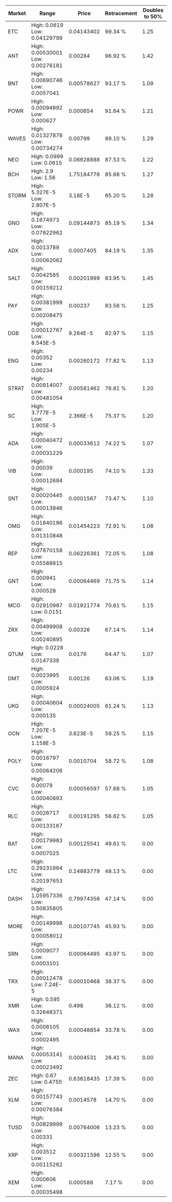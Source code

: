 | Market | Range | Price| Retracement | Doubles to 50% |
| --- | --- | --- | --- | --- |
| ETC | High: 0.0619<br />Low: 0.04129799 | 0.04143402 | 99.34 % | 1.25 |
| ANT | High: 0.00530001<br />Low: 0.00276181 | 0.00284 | 96.92 % | 1.42 |
| BNT | High: 0.00690746<br />Low: 0.0057041 | 0.00578627 | 93.17 % | 1.09 |
| POWR | High: 0.00094992<br />Low: 0.000627 | 0.000654 | 91.64 % | 1.21 |
| WAVES | High: 0.01327878<br />Low: 0.00734274 | 0.00799 | 89.10 % | 1.29 |
| NEO | High: 0.0999<br />Low: 0.0615 | 0.06628888 | 87.53 % | 1.22 |
| BCH | High: 2.9<br />Low: 1.56 | 1.75184776 | 85.68 % | 1.27 |
| STORM | High: 5.327E-5<br />Low: 2.807E-5 | 3.18E-5 | 85.20 % | 1.28 |
| GNO | High: 0.1674973<br />Low: 0.07822962 | 0.09144873 | 85.19 % | 1.34 |
| ADX | High: 0.0013789<br />Low: 0.00062062 | 0.0007405 | 84.19 % | 1.35 |
| SALT | High: 0.0042585<br />Low: 0.00159212 | 0.00201999 | 83.95 % | 1.45 |
| PAY | High: 0.00381999<br />Low: 0.00208475 | 0.00237 | 83.56 % | 1.25 |
| DGB | High: 0.00012767<br />Low: 8.545E-5 | 9.264E-5 | 82.97 % | 1.15 |
| ENG | High: 0.00352<br />Low: 0.00234 | 0.00260172 | 77.82 % | 1.13 |
| STRAT | High: 0.00914007<br />Low: 0.00481054 | 0.00581462 | 76.81 % | 1.20 |
| SC | High: 3.777E-5<br />Low: 1.905E-5 | 2.366E-5 | 75.37 % | 1.20 |
| ADA | High: 0.00040472<br />Low: 0.00031229 | 0.00033612 | 74.22 % | 1.07 |
| VIB | High: 0.00039<br />Low: 0.00012684 | 0.000195 | 74.10 % | 1.33 |
| SNT | High: 0.00020445<br />Low: 0.00013946 | 0.0001567 | 73.47 % | 1.10 |
| OMG | High: 0.01840196<br />Low: 0.01310848 | 0.01454223 | 72.91 % | 1.08 |
| REP | High: 0.07870158<br />Low: 0.05588815 | 0.06226361 | 72.05 % | 1.08 |
| GNT | High: 0.000941<br />Low: 0.000528 | 0.00064469 | 71.75 % | 1.14 |
| MCO | High: 0.02910987<br />Low: 0.0151 | 0.01921774 | 70.61 % | 1.15 |
| ZRX | High: 0.00499908<br />Low: 0.00240895 | 0.00326 | 67.14 % | 1.14 |
| QTUM | High: 0.0228<br />Low: 0.0147338 | 0.0176 | 64.47 % | 1.07 |
| DMT | High: 0.0023995<br />Low: 0.0005924 | 0.00126 | 63.06 % | 1.19 |
| UKG | High: 0.00040604<br />Low: 0.000135 | 0.00024005 | 61.24 % | 1.13 |
| OCN | High: 7.207E-5<br />Low: 1.158E-5 | 3.623E-5 | 59.25 % | 1.15 |
| POLY | High: 0.0016797<br />Low: 0.00064206 | 0.0010704 | 58.72 % | 1.08 |
| CVC | High: 0.00078<br />Low: 0.00040893 | 0.00056597 | 57.68 % | 1.05 |
| RLC | High: 0.0026717<br />Low: 0.00133167 | 0.00191295 | 56.62 % | 1.05 |
| BAT | High: 0.00179983<br />Low: 0.0007025 | 0.00125541 | 49.61 % | 0.00 |
| LTC | High: 0.29231964<br />Low: 0.20197653 | 0.24883779 | 48.13 % | 0.00 |
| DASH | High: 1.05957336<br />Low: 0.50835805 | 0.79974356 | 47.14 % | 0.00 |
| MORE | High: 0.00149998<br />Low: 0.00058012 | 0.00107745 | 45.93 % | 0.00 |
| SRN | High: 0.0009077<br />Low: 0.0003101 | 0.00064495 | 43.97 % | 0.00 |
| TRX | High: 0.00012478<br />Low: 7.24E-5 | 0.00010468 | 38.37 % | 0.00 |
| XMR | High: 0.595<br />Low: 0.32648371 | 0.498 | 36.12 % | 0.00 |
| WAX | High: 0.0006105<br />Low: 0.0002495 | 0.00048854 | 33.78 % | 0.00 |
| MANA | High: 0.00053141<br />Low: 0.00023492 | 0.0004531 | 26.41 % | 0.00 |
| ZEC | High: 0.67<br />Low: 0.4755 | 0.63618435 | 17.39 % | 0.00 |
| XLM | High: 0.00157743<br />Low: 0.00076384 | 0.0014578 | 14.70 % | 0.00 |
| TUSD | High: 0.00829999<br />Low: 0.00331 | 0.00764006 | 13.23 % | 0.00 |
| XRP | High: 0.003512<br />Low: 0.00115262 | 0.00321596 | 12.55 % | 0.00 |
| XEM | High: 0.000606<br />Low: 0.00035498 | 0.000588 | 7.17 % | 0.00 |
